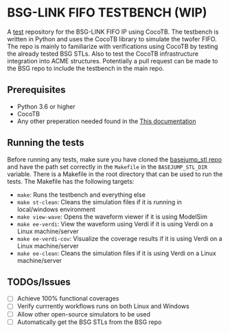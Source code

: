 # BSG-LINK FIFO TESTBENCH (WIP)
A [test](https://docs.google.com/document/d/1wTQ0qkmZlwADg6h_bS0_GCiqUVJLztxErb6ino6rpnw/edit) repository for the BSG-LINK FIFO IP using CocoTB. The testbench is written in Python and uses the CocoTB library to simulate the twofer FIFO.
The repo is mainly to familiarize with verifications using CocoTB by testing the already tested BSG STLs. Also to test the CocoTB infrastructure integration 
into ACME structures.
Potentially a pull request can be made to the BSG repo to include the testbench in the main repo.

## Prerequisites
- Python 3.6 or higher
- CocoTB
- Any other preperation needed found in the [This documentation](https://docs.google.com/document/d/1wTQ0qkmZlwADg6h_bS0_GCiqUVJLztxErb6ino6rpnw/edit#heading=h.1oy07biebcx8)

## Running the tests
Before running any tests, make sure you have cloned the [basejump_stl repo](https://github.com/bespoke-silicon-group/basejump_stl.git) and have the path set correctly in the `Makefile` in the `BASEJUMP_STL_DIR` variable.
There is a Makefile in the root directory that can be used to run the tests. The Makefile has the following targets:
- `make`: Runs the testbench and everything else
- `make st-clean`: Cleans the simulation files if it is running in local/windows environment
- `make view-wave`: Opens the waveform viewer if it is using ModelSim
- `make ee-verdi`: View the waveform using Verdi if it is using Verdi on a Linux machine/server
- `make ee-verdi-cov`: Visualize the coverage results if it is using Verdi on a Linux machine/server
- `make ee-clean`: Cleans the simulation files if it is using Verdi on a Linux machine/server

## TODOs/Issues
- [ ] Achieve 100% functional coverages
- [ ] Verify currrently workflows runs on both Linux and Windows
- [ ] Allow other open-source simulators to be used
- [ ] Automatically get the BSG STLs from the BSG repo